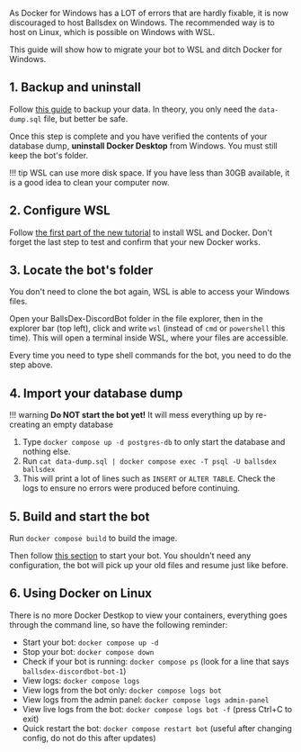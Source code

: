 As Docker for Windows has a LOT of errors that are hardly fixable, it is now discouraged to host Ballsdex on Windows. The recommended way is to host on Linux, which is possible on Windows with WSL.

This guide will show how to migrate your bot to WSL and ditch Docker for Windows.

## 1. Backup and uninstall

Follow [this guide](../backup-and-transfers/) to backup your data. In theory, you only need the `data-dump.sql` file, but better be safe.

Once this step is complete and you have verified the contents of your database dump, **uninstall Docker Desktop** from Windows. You must still keep the bot's folder.

!!! tip
    WSL can use more disk space. If you have less than 30GB available, it is a good idea to clean your computer now.

## 2. Configure WSL

Follow [the first part of the new tutorial](../../installation/installing-ballsdex/) to install WSL and Docker. Don't forget the last step to test and confirm that your new Docker works.

## 3. Locate the bot's folder

You don't need to clone the bot again, WSL is able to access your Windows files.

Open your BallsDex-DiscordBot folder in the file explorer, then in the explorer bar (top left), click and write `wsl` (instead of `cmd` or `powershell` this time). This will open a terminal inside WSL, where your files are accessible.

Every time you need to type shell commands for the bot, you need to do the step above.

## 4. Import your database dump

!!! warning
    **Do NOT start the bot yet!** It will mess everything up by re-creating an empty database

1. Type `docker compose up -d postgres-db` to only start the database and nothing else.
2. Run `cat data-dump.sql | docker compose exec -T psql -U ballsdex ballsdex`
3. This will print a lot of lines such as `INSERT` or `ALTER TABLE`. Check the logs to ensure no errors were produced before continuing.

## 5. Build and start the bot

Run `docker compose build` to build the image.

Then follow [this section](../../installation/installing-ballsdex#6-run-the-bot/) to start your bot. You shouldn't need any configuration, the bot will pick up your old files and resume just like before.

## 6. Using Docker on Linux

There is no more Docker Destkop to view your containers, everything goes through the command line, so have the following reminder:

- Start your bot: `docker compose up -d`
- Stop your bot: `docker compose down`
- Check if your bot is running: `docker compose ps` (look for a line that says `ballsdex-discordbot-bot-1`)
- View logs: `docker compose logs`
- View logs from the bot only: `docker compose logs bot`
- View logs from the admin panel: `docker compose logs admin-panel`
- View live logs from the bot: `docker compose logs bot -f` (press Ctrl+C to exit)
- Quick restart the bot: `docker compose restart bot` (useful after changing config, do not do this after updates)